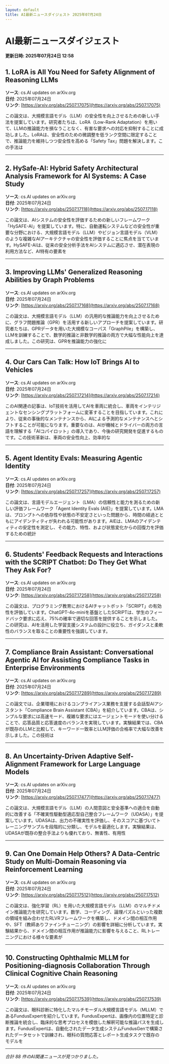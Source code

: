 ```yaml
---
layout: default
title: AI最新ニュースダイジェスト 2025年07月24日
---
```


# AI最新ニュースダイジェスト
**更新日時: 2025年07月24日 12:58**

## 1. LoRA is All You Need for Safety Alignment of Reasoning LLMs

**ソース**: cs.AI updates on arXiv.org  
**日付**: 2025年07月24日  
**リンク**: [https://arxiv.org/abs/2507.17075](https://arxiv.org/abs/2507.17075)  

この論文は、大規模言語モデル（LLM）の安全性を向上させるための新しい手法を提案しています。研究者たちは、LoRA（Low-Rank Adaptation）を用いて、LLMの推論能力を損なうことなく、有害な要求への対応を抑制することに成功しました。LoRAは、安全性のための微調整を低ランク空間に限定することで、推論能力を維持しつつ安全性を高める「Safety Tax」問題を解決します。この手法は  

---

## 2. HySafe-AI: Hybrid Safety Architectural Analysis Framework for AI Systems: A Case Study

**ソース**: cs.AI updates on arXiv.org  
**日付**: 2025年07月24日  
**リンク**: [https://arxiv.org/abs/2507.17118](https://arxiv.org/abs/2507.17118)  

この論文は、AIシステムの安全性を評価するための新しいフレームワーク「HySAFE-AI」を提案しています。特に、自動運転システムなどの安全性が重要な分野における、大規模言語モデル（LLM）やビジョン言語モデル（VLM）のような複雑なAIアーキテクチャの安全性を評価することに焦点を当てています。HySAFE-AIは、従来の安全分析手法をAIシステムに適応させ、潜在表現の利用方法など、AI特有の要素を  

---

## 3. Improving LLMs' Generalized Reasoning Abilities by Graph Problems

**ソース**: cs.AI updates on arXiv.org  
**日付**: 2025年07月24日  
**リンク**: [https://arxiv.org/abs/2507.17168](https://arxiv.org/abs/2507.17168)  

この論文は、大規模言語モデル（LLM）の汎用的な推論能力を向上させるために、グラフ問題推論（GPR）を活用する新しいアプローチを提案しています。研究者たちは、GPRデータを用いた大規模なコーパス「GraphPile」を構築し、LLMを訓練することで、数学的推論と非数学的推論の両方で大幅な性能向上を達成しました。この研究は、GPRを推論能力の強化に  

---

## 4. Our Cars Can Talk: How IoT Brings AI to Vehicles

**ソース**: cs.AI updates on arXiv.org  
**日付**: 2025年07月24日  
**リンク**: [https://arxiv.org/abs/2507.17214](https://arxiv.org/abs/2507.17214)  

このAI関連の記事は、IoT技術を活用してAIを車両に統合し、車両をインテリジェントなセンシングプラットフォームに変革することを目指しています。これにより、従来の事後的なメンテナンスから、AIによる予測的なメンテナンスへとシフトすることが可能になります。重要なのは、AIが機械とドライバーの両方の言語を理解する「AIコパイロット」の導入であり、今後の研究開発を促進するものです。この技術革新は、車両の安全性向上、効率的な  

---

## 5. Agent Identity Evals: Measuring Agentic Identity

**ソース**: cs.AI updates on arXiv.org  
**日付**: 2025年07月24日  
**リンク**: [https://arxiv.org/abs/2507.17257](https://arxiv.org/abs/2507.17257)  

この論文は、言語モデルエージェント（LMA）の信頼性と能力を測るための新しい評価フレームワーク「Agent Identity Evals (AIE)」を提案しています。LMAは、プロンプトへの依存性や状態の不安定さといった問題から、時間の経過とともにアイデンティティが失われる可能性があります。AIEは、LMAのアイデンティティの安定性を測定し、その能力、特性、および状態変化からの回復力を評価するための統計  

---

## 6. Students' Feedback Requests and Interactions with the SCRIPT Chatbot: Do They Get What They Ask For?

**ソース**: cs.AI updates on arXiv.org  
**日付**: 2025年07月24日  
**リンク**: [https://arxiv.org/abs/2507.17258](https://arxiv.org/abs/2507.17258)  

この論文は、プログラミング教育におけるAIチャットボット「SCRIPT」の有効性を評価しています。ChatGPT-4o-miniを基盤としたSCRIPTは、学生のフィードバック要求に応え、75%の確率で適切な回答を提供することを示しました。この研究は、AIを活用した学習支援システムの設計に役立ち、ガイダンスと柔軟性のバランスを取ることの重要性を強調しています。
  

---

## 7. Compliance Brain Assistant: Conversational Agentic AI for Assisting Compliance Tasks in Enterprise Environments

**ソース**: cs.AI updates on arXiv.org  
**日付**: 2025年07月24日  
**リンク**: [https://arxiv.org/abs/2507.17289](https://arxiv.org/abs/2507.17289)  

この論文では、企業環境におけるコンプライアンス業務を支援する会話型AIアシスタント「Compliance Brain Assistant (CBA)」を紹介しています。CBAは、シンプルな要求には高速モード、複雑な要求にはエージェントモードを使い分けることで、応答品質と応答速度のバランスを実現しています。実験結果では、CBAが既存のLLMと比較して、キーワード一致率とLLM評価の合格率で大幅な改善を示しました。この技術は  

---

## 8. An Uncertainty-Driven Adaptive Self-Alignment Framework for Large Language Models

**ソース**: cs.AI updates on arXiv.org  
**日付**: 2025年07月24日  
**リンク**: [https://arxiv.org/abs/2507.17477](https://arxiv.org/abs/2507.17477)  

この論文は、大規模言語モデル（LLM）の人間意図と安全基準への適合を自動的に改善する「不確実性駆動型適応型自己整合フレームワーク（UDASA）」を提案しています。UDASAは、出力の不確実性を評価し、そのスコアに基づいてトレーニングサンプルを段階的に分類し、モデルを最適化します。実験結果は、UDASAが既存の整合手法よりも優れており、無害性、有用性  

---

## 9. Can One Domain Help Others? A Data-Centric Study on Multi-Domain Reasoning via Reinforcement Learning

**ソース**: cs.AI updates on arXiv.org  
**日付**: 2025年07月24日  
**リンク**: [https://arxiv.org/abs/2507.17512](https://arxiv.org/abs/2507.17512)  

この論文は、強化学習（RL）を用いた大規模言語モデル（LLM）のマルチドメイン推論能力を研究しています。数学、コーディング、論理パズルといった複数の領域を組み合わせたRLVRフレームワークを構築し、ドメイン間の相互作用や、SFT（教師ありファインチューニング）の影響を詳細に分析しています。実験結果から、ドメイン間の相互作用が推論能力に影響を与えること、RLトレーニングにおける様々な要素が  

---

## 10. Constructing Ophthalmic MLLM for Positioning-diagnosis Collaboration Through Clinical Cognitive Chain Reasoning

**ソース**: cs.AI updates on arXiv.org  
**日付**: 2025年07月24日  
**リンク**: [https://arxiv.org/abs/2507.17539](https://arxiv.org/abs/2507.17539)  

この論文は、眼科診断に特化したマルチモーダル大規模言語モデル（MLLM）であるFundusExpertを紹介しています。FundusExpertは、画像内の位置特定と診断推論を統合し、臨床的な思考プロセスを模倣した解釈可能な推論パスを生成します。FundusExpertは、自動化されたデータ生成システムFundusGenで構築されたデータセットで訓練され、眼科の質問応答とレポート生成タスクで既存のモデルを  

---

*合計 88 件のAI関連ニュースが見つかりました。*
